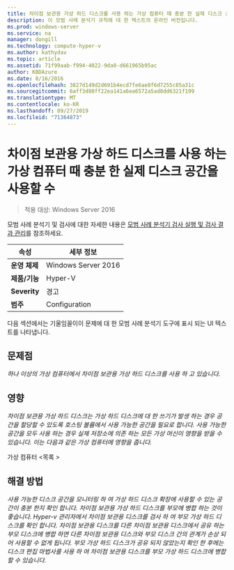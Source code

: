 ```yaml
---
title: 차이점 보관용 가상 하드 디스크를 사용 하는 가상 컴퓨터 때 충분 한 실제 디스크 공간을 사용할 수
description: 이 모범 사례 분석기 규칙에 대 한 텍스트의 온라인 버전입니다.
ms.prod: windows-server
ms.service: na
manager: dongill
ms.technology: compute-hyper-v
ms.author: kathydav
ms.topic: article
ms.assetid: 71f99aab-f994-4022-9da0-d661965b95ac
author: KBDAzure
ms.date: 8/16/2016
ms.openlocfilehash: 3827d149d2d691b4ecd7fe6ae8f6d7255c85a31c
ms.sourcegitcommit: 6aff3d88ff22ea141a6ea6572a5ad8dd6321f199
ms.translationtype: MT
ms.contentlocale: ko-KR
ms.lasthandoff: 09/27/2019
ms.locfileid: "71364873"
---
```

# <a name="ensure-sufficient-physical-disk-space-is-available-when-virtual-machines-use-differencing-virtual-hard-disks"></a>차이점 보관용 가상 하드 디스크를 사용 하는 가상 컴퓨터 때 충분 한 실제 디스크 공간을 사용할 수

>적용 대상: Windows Server 2016

모범 사례 분석기 및 검사에 대한 자세한 내용은 [모범 사례 분석기 검사 실행 및 검사 결과 관리](https://go.microsoft.com/fwlink/p/?LinkID=223177)를 참조하세요.  
  
|속성|세부 정보|  
|-|-|  
|**운영 체제**|Windows Server 2016|  
|**제품/기능**|Hyper-V|  
|**Severity**|경고|  
|**범주**|Configuration|  
  
다음 섹션에서는 기울임꼴이이 문제에 대 한 모범 사례 분석기 도구에 표시 되는 UI 텍스트를 나타냅니다.  
  
## <a name="issue"></a>문제점  
*하나 이상의 가상 컴퓨터에서 차이점 보관용 가상 하드 디스크를 사용 하 고 있습니다.*  
  
## <a name="impact"></a>영향  
*차이점 보관용 가상 하드 디스크는 가상 하드 디스크에 대 한 쓰기가 발생 하는 경우 공간을 할당할 수 있도록 호스팅 볼륨에서 사용 가능한 공간을 필요로 합니다. 사용 가능한 공간을 모두 사용 하는 경우 실제 저장소에 의존 하는 모든 가상 머신이 영향을 받을 수 있습니다. 이는 다음과 같은 가상 컴퓨터에 영향을 줍니다.*  
  
가상 컴퓨터 \<목록 >  
  
## <a name="resolution"></a>해결 방법  
*사용 가능한 디스크 공간을 모니터링 하 여 가상 하드 디스크 확장에 사용할 수 있는 공간이 충분 한지 확인 합니다. 차이점 보관용 가상 하드 디스크를 부모에 병합 하는 것이 좋습니다. Hyper-v 관리자에서 차이점 보관용 디스크를 검사 하 여 부모 가상 하드 디스크를 확인 합니다. 차이점 보관용 디스크를 다른 차이점 보관용 디스크에서 공유 하는 부모 디스크에 병합 하면 다른 차이점 보관용 디스크와 부모 디스크 간의 관계가 손상 되어 사용할 수 없게 됩니다. 부모 가상 하드 디스크가 공유 되지 않았는지 확인 한 후에는 디스크 편집 마법사를 사용 하 여 차이점 보관용 디스크를 부모 가상 하드 디스크에 병합할 수 있습니다.*  
  



